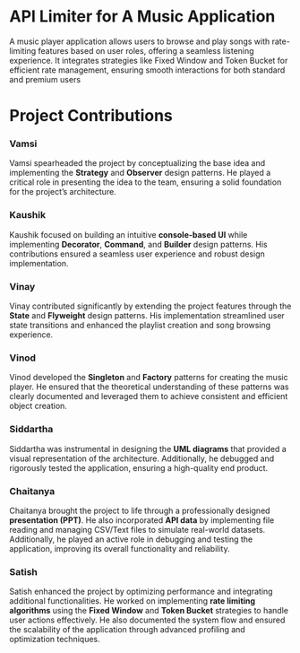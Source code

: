 # API Limiter for A Music Application

A music player application allows users to browse and play songs with 
rate-limiting features based on user roles, offering a seamless listening 
experience. It integrates strategies like Fixed Window and Token Bucket for 
efficient rate management, ensuring smooth interactions for both standard 
and premium users


# Project Contributions

### Vamsi
Vamsi spearheaded the project by conceptualizing the base idea and implementing the **Strategy** and **Observer** design patterns. He played a critical role in presenting the idea to the team, ensuring a solid foundation for the project’s architecture.

### Kaushik
Kaushik focused on building an intuitive **console-based UI** while implementing **Decorator**, **Command**, and **Builder** design patterns. His contributions ensured a seamless user experience and robust design implementation.

### Vinay
Vinay contributed significantly by extending the project features through the **State** and **Flyweight** design patterns. His implementation streamlined user state transitions and enhanced the playlist creation and song browsing experience.

### Vinod
Vinod developed the **Singleton** and **Factory** patterns for creating the music player. He ensured that the theoretical understanding of these patterns was clearly documented and leveraged them to achieve consistent and efficient object creation.

### Siddartha
Siddartha was instrumental in designing the **UML diagrams** that provided a visual representation of the architecture. Additionally, he debugged and rigorously tested the application, ensuring a high-quality end product.

### Chaitanya
Chaitanya brought the project to life through a professionally designed **presentation (PPT)**. He also incorporated **API data** by implementing file reading and managing CSV/Text files to simulate real-world datasets. Additionally, he played an active role in debugging and testing the application, improving its overall functionality and reliability.

### Satish
Satish enhanced the project by optimizing performance and integrating additional functionalities. He worked on implementing **rate limiting algorithms** using the **Fixed Window** and **Token Bucket** strategies to handle user actions effectively. He also documented the system flow and ensured the scalability of the application through advanced profiling and optimization techniques.
